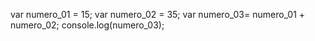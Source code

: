var numero_01 = 15;
var numero_02 = 35;
var numero_03= numero_01 + numero_02;
console.log(numero_03);